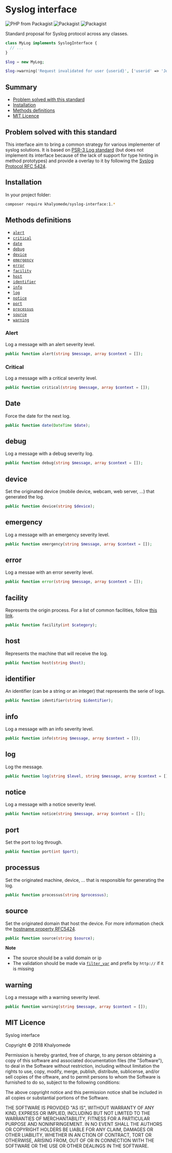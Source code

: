 # Syslog interface

![PHP from Packagist](https://img.shields.io/packagist/php-v/khalyomede/syslog-interface.svg)
![Packagist](https://img.shields.io/packagist/v/khalyomede/syslog-interface.svg)
![Packagist](https://img.shields.io/packagist/l/khalyomede/syslog-interface.svg)

Standard proposal for Syslog protocol across any classes.

```php
class MyLog implements SyslogInterface {
  // ...
}
```

```php
$log = new MyLog;

$log->warning('Request invalidated for user {userid}', ['userid' => 'John']);
```

## Summary

- [Problem solved with this standard](#problem-solved-with-this-standard)
- [Installation](#installation)
- [Methods definitions](#methods-definitions)
- [MIT Licence](#mit-licence)

## Problem solved with this standard

This interface aim to bring a common strategy for various implementer of syslog solutions. It is based on [PSR-3 Log standard](https://www.php-fig.org/psr/psr-3/) (but does not implement its interface because of the lack of support for type hinting in method prototypes) and provide a overlay to it by following the [Syslog Protocol RFC 5424](https://tools.ietf.org/html/rfc5424).

## Installation

In your project folder:

```bash
composer require khalyomede/syslog-interface:1.*
```

## Methods definitions

- [`alert`](#alert)
- [`critical`](#critical)
- [`date`](#date)
- [`debug`](#debug)
- [`device`](#device)
- [`emergency`](#emergency)
- [`error`](#error)
- [`facility`](#facility)
- [`host`](#host)
- [`identifier`](#identifier)
- [`info`](#info)
- [`log`](#log)
- [`notice`](#notice)
- [`port`](#port)
- [`processus`](#processus)
- [`source`](#source)
- [`warning`](#warning)

### Alert

Log a message with an alert severity level.

```php
public function alert(string $message, array $context = []);
```

### Critical

Log a message with a critical severity level.

```php
public function critical(string $message, array $context = []);
```
## Date

Force the date for the next log.

```php
public function date(DateTime $date);
```

## debug

Log a message with a debug severity log.

```php
public function debug(string $message, array $context = []);
```

## device

Set the originated device (mobile device, webcam, web server, ...) that generated the log.

```php
public function device(string $device);
```

## emergency

Log a message with an emergency severity level.

```php
public function emergency(string $message, array $context = []);
```

## error

Log a messae with an error severity level.

```php
public function error(string $message, array $context = []);
```

## facility

Represents the origin process. For a list of common facilities, follow [this link](https://tools.ietf.org/html/rfc5424#section-6.2.1).

```php
public function facility(int $category);
```

## host

Represents the machine that will receive the log. 

```php
public function host(string $host);
```

## identifier

An identifier (can be a string or an integer) that represents the serie of logs.

```php
public function identifier(string $identifier);
```

## info

Log a message with an info severity level.

```php
public function info(string $message, array $context = []);
```

## log

Log the message.

```php
public function log(string $level, string $message, array $context = []);
```

## notice

Log a message with a notice severity level.

```php
public function notice(string $message, array $context = []);
```

## port

Set the port to log through.

```php
public function port(int $port);
```

## processus

Set the originated machine, device, ... that is responsible for generating the log.

```php
public function processus(string $processus);
```

## source

Set the originated domain that host the device. For more information check the [hostname property RFC5424](https://tools.ietf.org/html/rfc5424#section-6.2.4).

```php
public function source(string $source);
```

**Note**

- The source should be a valid domain or ip
- The validation should be made via [`filter_var`](http://php.net/manual/en/function.filter-var.php) and prefix by `http://` if it is missing

## warning

Log a message with a warning severity level.

```php
public function warning(string $message, array $context = []);
```

## MIT Licence

Syslog interface

Copyright © 2018 Khalyomede

Permission is hereby granted, free of charge, to any person obtaining a copy of this software and associated documentation files (the "Software"), to deal in the Software without restriction, including without limitation the rights to use, copy, modify, merge, publish, distribute, sublicense, and/or sell copies of the oftware, and to permit persons to whom the Software is furnished to do so, subject to the following conditions:

The above copyright notice and this permission notice shall be included in all copies or substantial portions of the Software.

THE SOFTWARE IS PROVIDED "AS IS", WITHOUT WARRANTY OF ANY KIND, EXPRESS OR IMPLIED, INCLUDING BUT NOT LIMITED TO THE WARRANTIES OF MERCHANTABILITY, FITNESS FOR A PARTICULAR PURPOSE AND NONINFRINGEMENT. IN NO EVENT SHALL THE AUTHORS OR COPYRIGHT HOLDERS BE LIABLE FOR ANY CLAIM, DAMAGES OR OTHER LIABILITY, WHETHER IN AN CTION OF CONTRACT, TORT OR OTHERWISE, ARISING FROM, OUT OF OR IN CONNECTION WITH THE SOFTWARE OR THE USE OR OTHER DEALINGS IN THE SOFTWARE.
